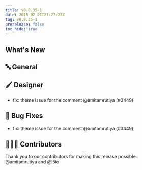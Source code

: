 ```yaml
---
title: v0.8.35-1
date: 2025-02-21T21:27:23Z
tag: v0.8.35-1
prerelease: false
toc_hide: true
---
```


## What's New
## 🔤 General
## 🖌️ Designer

- fix: theme issue for the comment @amitamrutiya (#3449)

## 🐛 Bug Fixes

- fix: theme issue for the comment @amitamrutiya (#3449)

## 👨🏽‍💻 Contributors

Thank you to our contributors for making this release possible:
@amitamrutiya and @l5io
